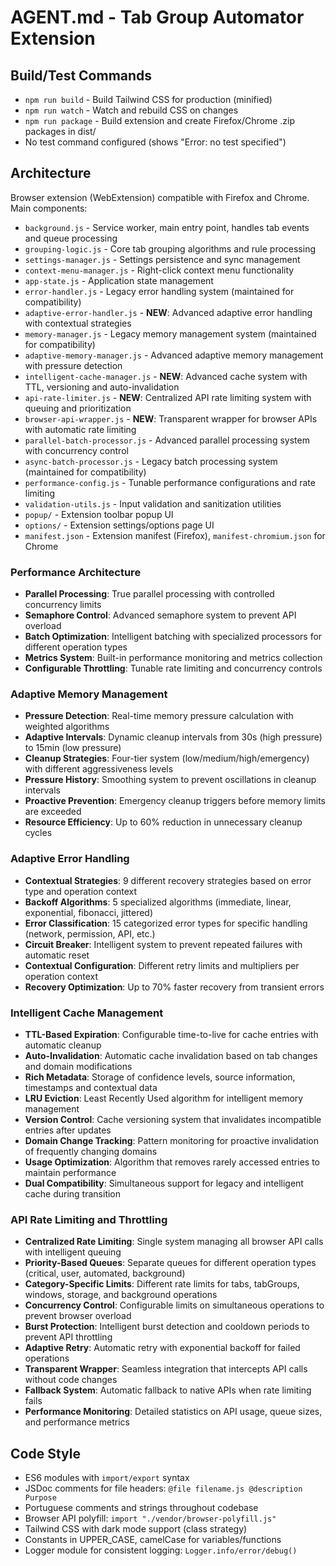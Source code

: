 # AGENT.md - Tab Group Automator Extension

## Build/Test Commands
- `npm run build` - Build Tailwind CSS for production (minified)
- `npm run watch` - Watch and rebuild CSS on changes
- `npm run package` - Build extension and create Firefox/Chrome .zip packages in dist/
- No test command configured (shows "Error: no test specified")

## Architecture
Browser extension (WebExtension) compatible with Firefox and Chrome. Main components:
- `background.js` - Service worker, main entry point, handles tab events and queue processing
- `grouping-logic.js` - Core tab grouping algorithms and rule processing  
- `settings-manager.js` - Settings persistence and sync management
- `context-menu-manager.js` - Right-click context menu functionality
- `app-state.js` - Application state management
- `error-handler.js` - Legacy error handling system (maintained for compatibility)
- `adaptive-error-handler.js` - **NEW**: Advanced adaptive error handling with contextual strategies
- `memory-manager.js` - Legacy memory management system (maintained for compatibility)
- `adaptive-memory-manager.js` - Advanced adaptive memory management with pressure detection
- `intelligent-cache-manager.js` - **NEW**: Advanced cache system with TTL, versioning and auto-invalidation
- `api-rate-limiter.js` - **NEW**: Centralized API rate limiting system with queuing and prioritization
- `browser-api-wrapper.js` - **NEW**: Transparent wrapper for browser APIs with automatic rate limiting
- `parallel-batch-processor.js` - Advanced parallel processing system with concurrency control
- `async-batch-processor.js` - Legacy batch processing system (maintained for compatibility)
- `performance-config.js` - Tunable performance configurations and rate limiting
- `validation-utils.js` - Input validation and sanitization utilities
- `popup/` - Extension toolbar popup UI
- `options/` - Extension settings/options page UI
- `manifest.json` - Extension manifest (Firefox), `manifest-chromium.json` for Chrome

### Performance Architecture
- **Parallel Processing**: True parallel processing with controlled concurrency limits
- **Semaphore Control**: Advanced semaphore system to prevent API overload
- **Batch Optimization**: Intelligent batching with specialized processors for different operation types
- **Metrics System**: Built-in performance monitoring and metrics collection
- **Configurable Throttling**: Tunable rate limiting and concurrency controls

### Adaptive Memory Management
- **Pressure Detection**: Real-time memory pressure calculation with weighted algorithms
- **Adaptive Intervals**: Dynamic cleanup intervals from 30s (high pressure) to 15min (low pressure)
- **Cleanup Strategies**: Four-tier system (low/medium/high/emergency) with different aggressiveness levels
- **Pressure History**: Smoothing system to prevent oscillations in cleanup intervals
- **Proactive Prevention**: Emergency cleanup triggers before memory limits are exceeded
- **Resource Efficiency**: Up to 60% reduction in unnecessary cleanup cycles

### Adaptive Error Handling
- **Contextual Strategies**: 9 different recovery strategies based on error type and operation context
- **Backoff Algorithms**: 5 specialized algorithms (immediate, linear, exponential, fibonacci, jittered)
- **Error Classification**: 15 categorized error types for specific handling (network, permission, API, etc.)
- **Circuit Breaker**: Intelligent system to prevent repeated failures with automatic reset
- **Contextual Configuration**: Different retry limits and multipliers per operation context
- **Recovery Optimization**: Up to 70% faster recovery from transient errors

### Intelligent Cache Management
- **TTL-Based Expiration**: Configurable time-to-live for cache entries with automatic cleanup
- **Auto-Invalidation**: Automatic cache invalidation based on tab changes and domain modifications
- **Rich Metadata**: Storage of confidence levels, source information, timestamps and contextual data
- **LRU Eviction**: Least Recently Used algorithm for intelligent memory management
- **Version Control**: Cache versioning system that invalidates incompatible entries after updates
- **Domain Change Tracking**: Pattern monitoring for proactive invalidation of frequently changing domains
- **Usage Optimization**: Algorithm that removes rarely accessed entries to maintain performance
- **Dual Compatibility**: Simultaneous support for legacy and intelligent cache during transition

### API Rate Limiting and Throttling
- **Centralized Rate Limiting**: Single system managing all browser API calls with intelligent queuing
- **Priority-Based Queues**: Separate queues for different operation types (critical, user, automated, background)
- **Category-Specific Limits**: Different rate limits for tabs, tabGroups, windows, storage, and background operations
- **Concurrency Control**: Configurable limits on simultaneous operations to prevent browser overload
- **Burst Protection**: Intelligent burst detection and cooldown periods to prevent API throttling
- **Adaptive Retry**: Automatic retry with exponential backoff for failed operations
- **Transparent Wrapper**: Seamless integration that intercepts API calls without code changes
- **Fallback System**: Automatic fallback to native APIs when rate limiting fails
- **Performance Monitoring**: Detailed statistics on API usage, queue sizes, and performance metrics

## Code Style
- ES6 modules with `import/export` syntax
- JSDoc comments for file headers: `@file filename.js @description Purpose`
- Portuguese comments and strings throughout codebase
- Browser API polyfill: `import "./vendor/browser-polyfill.js"`
- Tailwind CSS with dark mode support (class strategy)
- Constants in UPPER_CASE, camelCase for variables/functions
- Logger module for consistent logging: `Logger.info/error/debug()`
